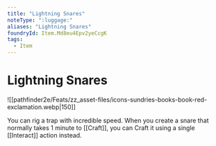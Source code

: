 ```yaml
---
title: "Lightning Snares"
noteType: ":luggage:"
aliases: "Lightning Snares"
foundryId: Item.Md8eu4Epv2yeCcgK
tags:
  - Item
---
```


# Lightning Snares
![[pathfinder2e/Feats/zz_asset-files/icons-sundries-books-book-red-exclamation.webp|150]]

You can rig a trap with incredible speed. When you create a snare that normally takes 1 minute to [[Craft]], you can Craft it using a single [[Interact]] action instead.
